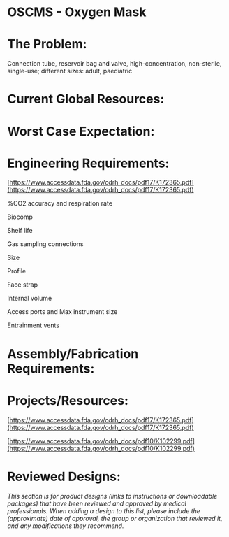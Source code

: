 # OSCMS - Oxygen Mask

# The Problem:

Connection tube, reservoir bag and valve, high-concentration, non-sterile, single-use; different sizes: adult, paediatric

# Current Global Resources:

# Worst Case Expectation:

# Engineering Requirements:

[https://www.accessdata.fda.gov/cdrh_docs/pdf17/K172365.pdf](https://www.accessdata.fda.gov/cdrh_docs/pdf17/K172365.pdf)

%CO2 accuracy and respiration rate

Biocomp

Shelf life

Gas sampling connections

Size

Profile

Face strap

Internal volume

Access ports and Max instrument size

Entrainment vents

# Assembly/Fabrication Requirements:

# Projects/Resources:

[https://www.accessdata.fda.gov/cdrh_docs/pdf17/K172365.pdf](https://www.accessdata.fda.gov/cdrh_docs/pdf17/K172365.pdf)

[https://www.accessdata.fda.gov/cdrh_docs/pdf10/K102299.pdf](https://www.accessdata.fda.gov/cdrh_docs/pdf10/K102299.pdf)

# Reviewed Designs:

*This section is for product designs (links to instructions or downloadable packages) that have been reviewed and approved by medical professionals. When adding a design to this list, please include the (approximate) date of approval, the group or organization that reviewed it, and any modifications they recommend.*
